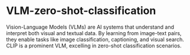 # VLM-zero-shot-classification
Vision-Language Models (VLMs) are AI systems that understand and interpret both visual and textual data. By learning from image-text pairs, they enable tasks like image classification, captioning, and visual search. CLIP is a prominent VLM, excelling in zero-shot classification scenarios.
